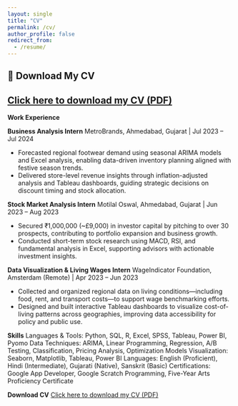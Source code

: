 ```yaml
---
layout: single
title: "CV"
permalink: /cv/
author_profile: false
redirect_from:
  - /resume/
---
```


## 📄 Download My CV

[Click here to download my CV (PDF)](/Rishika_Agarwal_CV.pdf)
---

**Work Experience**

**Business Analysis Intern**
MetroBrands, Ahmedabad, Gujarat | Jul 2023 – Jul 2024

- Forecasted regional footwear demand using seasonal ARIMA models and Excel analysis, enabling data-driven inventory planning aligned with festive season trends.
- Delivered store-level revenue insights through inflation-adjusted analysis and Tableau dashboards, guiding strategic decisions on discount timing and stock allocation.

**Stock Market Analysis Intern**
Motilal Oswal, Ahmedabad, Gujarat | Jun 2023 – Aug 2023

- Secured ₹1,000,000 (~£9,000) in investor capital by pitching to over 30 prospects, contributing to portfolio expansion and business growth.
- Conducted short-term stock research using MACD, RSI, and fundamental analysis in Excel, supporting advisors with actionable investment insights.

**Data Visualization & Living Wages Intern**
WageIndicator Foundation, Amsterdam (Remote) | Apr 2023 – Jun 2023

- Collected and organized regional data on living conditions—including food, rent, and transport costs—to support wage benchmarking efforts.
- Designed and built interactive Tableau dashboards to visualize cost-of-living patterns across geographies, improving data accessibility for policy and public use.

**Skills**
Languages & Tools: Python, SQL, R, Excel, SPSS, Tableau, Power BI, Pyomo
Data Techniques: ARIMA, Linear Programming, Regression, A/B Testing, Classification, Pricing Analysis, Optimization Models
Visualization: Seaborn, Matplotlib, Tableau, Power BI
Languages: English (Proficient), Hindi (Intermediate), Gujarati (Native), Sanskrit (Basic)
Certifications: Google App Developer, Google Scratch Programming, Five-Year Arts Proficiency Certificate

**Download CV**
[Click here to download my CV (PDF)](/Rishika_Agarwal_CV.pdf)
